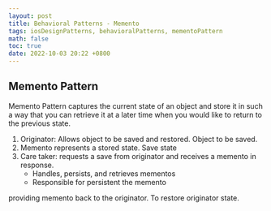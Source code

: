```yaml
---
layout: post
title: Behavioral Patterns - Memento
tags: iosDesignPatterns, behavioralPatterns, mementoPattern
math: false
toc: true
date: 2022-10-03 20:22 +0800
---
```


## Memento Pattern

Memento Pattern captures the current state of an object and store it in such a way that you can retrieve it at a later time when you would like to return to the previous state.

1. Originator: Allows object to be saved and restored. Object to be saved.
2. Memento represents a stored state. Save state
3. Care taker: requests a save from originator and receives a memento in response.
   - Handles, persists, and retrieves mementos
   - Responsible for persistent the memento

providing memento back to the originator. To restore originator state.
